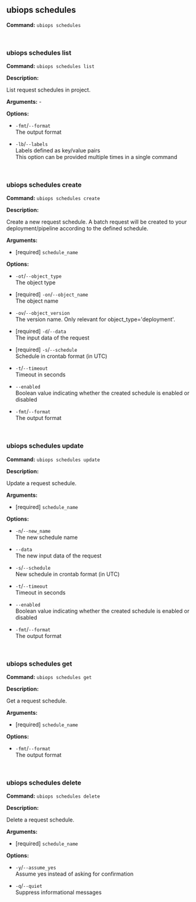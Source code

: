 ## ubiops schedules

**Command:** `ubiops schedules`


<br/>

### ubiops schedules list

**Command:** `ubiops schedules list`

**Description:**

List request schedules in project.

**Arguments:** - 

**Options:**

- `-fmt`/`--format`<br/>The output format

- `-lb`/`--labels`<br/>Labels defined as key/value pairs<br/>This option can be provided multiple times in a single command


<br/>

### ubiops schedules create

**Command:** `ubiops schedules create`

**Description:**

Create a new request schedule.
A batch request will be created to your deployment/pipeline according to the defined schedule.

**Arguments:**

- [required] `schedule_name`



**Options:**

- `-ot`/`--object_type`<br/>The object type

- [required] `-on`/`--object_name`<br/>The object name

- `-ov`/`--object_version`<br/>The version name. Only relevant for object_type='deployment'.

- [required] `-d`/`--data`<br/>The input data of the request

- [required] `-s`/`--schedule`<br/>Schedule in crontab format (in UTC)

- `-t`/`--timeout`<br/>Timeout in seconds

- `--enabled`<br/>Boolean value indicating whether the created schedule is enabled or disabled

- `-fmt`/`--format`<br/>The output format


<br/>

### ubiops schedules update

**Command:** `ubiops schedules update`

**Description:**

Update a request schedule.

**Arguments:**

- [required] `schedule_name`



**Options:**

- `-n`/`--new_name`<br/>The new schedule name

- `--data`<br/>The new input data of the request

- `-s`/`--schedule`<br/>New schedule in crontab format (in UTC)

- `-t`/`--timeout`<br/>Timeout in seconds

- `--enabled`<br/>Boolean value indicating whether the created schedule is enabled or disabled

- `-fmt`/`--format`<br/>The output format


<br/>

### ubiops schedules get

**Command:** `ubiops schedules get`

**Description:**

Get a request schedule.

**Arguments:**

- [required] `schedule_name`



**Options:**

- `-fmt`/`--format`<br/>The output format


<br/>

### ubiops schedules delete

**Command:** `ubiops schedules delete`

**Description:**

Delete a request schedule.

**Arguments:**

- [required] `schedule_name`



**Options:**

- `-y`/`--assume_yes`<br/>Assume yes instead of asking for confirmation

- `-q`/`--quiet`<br/>Suppress informational messages


<br/>
